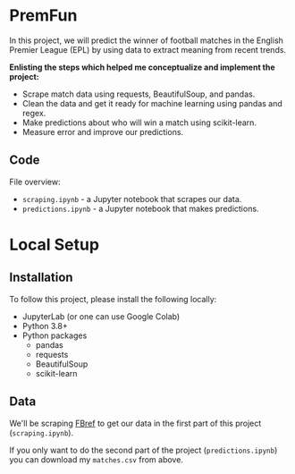 # PremFun

In this project, we will predict the winner of football matches in the English Premier League (EPL) by using data to extract meaning from recent trends.

**Enlisting the steps which helped me conceptualize and implement the project:**

-   Scrape match data using requests, BeautifulSoup, and pandas.
-   Clean the data and get it ready for machine learning using pandas and regex.
-   Make predictions about who will win a match using scikit-learn.
-   Measure error and improve our predictions.

## Code

File overview:

-   `scraping.ipynb`  - a Jupyter notebook that scrapes our data.
-   `predictions.ipynb`  - a Jupyter notebook that makes predictions.

# Local Setup

## Installation

To follow this project, please install the following locally:

-   JupyterLab (or one can use Google Colab)
-   Python 3.8+
-   Python packages
    -   pandas
    -   requests
    -   BeautifulSoup
    -   scikit-learn

## Data


We'll be scraping  [FBref](https://fbref.com/en/)  to get our data in the first part of this project (`scraping.ipynb`).

If you only want to do the second part of the project (`predictions.ipynb`) you can download my `matches.csv`  from above.
